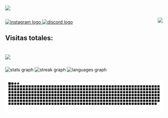 ###

<h2 align="left">
  <a href="https://git.io/typing-svg">
    <img src="https://readme-typing-svg.herokuapp.com/?lines=Bota+o+freno+Madaleno❗&size=28&color=00FF00">
  </a>
</h

###
<img align="right" height="115" src="https://media.tenor.com/d2goKH2JmfoAAAAM/spyro-spyro-glasses.gif"  />

###

<div align="left">
  <a href="https://www.instagram.com/oskarxunho_06/" target="_blank">
    <img src="https://img.shields.io/static/v1?message=Instagram&logo=instagram&label=&color=E4405F&logoColor=white&labelColor=&style=for-the-badge" height="40" alt="instagram logo"  />
  </a>
  <a href="https://discord.com/users/419265790018060298" target="_blank">
    <img src="https://img.shields.io/static/v1?message=Discord&logo=discord&label=&color=7289DA&logoColor=white&labelColor=&style=for-the-badge" height="40" alt="discord logo"  />
  </a>
</div>

###

<h2 align="left">Visitas totales:</h2>

###

<br clear="both">

<img align="left" src="https://profile-counter.glitch.me/oscar-olveiraa/count.svg?"  />

###

<br clear="both">

<div align="left">
  <img src="https://github-readme-stats.vercel.app/api?username=oscar-olveiraa&hide_title=true&hide_rank=false&show_icons=true&include_all_commits=true&count_private=true&disable_animations=false&theme=radical&locale=es&hide_border=false&order=1" height="140" alt="stats graph"  />
  <img src="https://streak-stats.demolab.com?user=oscar-olveiraa&locale=es&mode=daily&theme=radical&hide_border=false&border_radius=10&date_format=M%20j%5B,%20Y%5D&order=3" height="140" alt="streak graph"  />
  <img src="https://github-readme-stats.vercel.app/api/top-langs?username=oscar-olveiraa&locale=es&hide_title=false&layout=compact&card_width=320&langs_count=5&theme=radical&hide_border=false&order=2" height="140" alt="languages graph"  />
</div>

###

<div align="center">
  <img  src="https://github.com/oscar-olveiraa/oscar-olveiraa/blob/main/.github/workflows/grid-snake2.svg"
       alt="snake" /></a>
</div>

###
